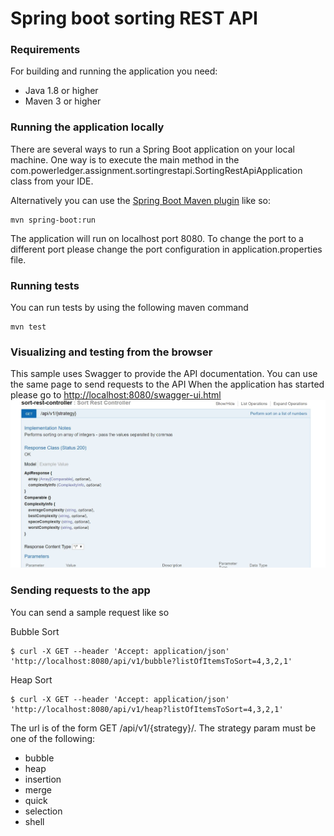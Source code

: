 # Spring boot sorting REST API

### Requirements
For building and running the application you need:
* Java 1.8 or higher
* Maven 3 or higher

### Running the application locally
There are several ways to run a Spring Boot application on your local machine. One way is to execute the main method in the com.powerledger.assignment.sortingrestapi.SortingRestApiApplication class from your IDE.

Alternatively you can use the [Spring Boot Maven plugin](https://docs.spring.io/spring-boot/docs/current/reference/html/build-tool-plugins-maven-plugin.html) like so:

```shell
mvn spring-boot:run
```
The application will run on localhost port 8080. To change the port to a different port please change the port configuration in application.properties file.


### Running tests
You can run tests by using the following maven command
```shell
mvn test
```

### Visualizing and testing from the browser

This sample uses Swagger to provide the API documentation. You can use the same page to send requests to the API
When the application has started please go to [http://localhost:8080/swagger-ui.html](http://localhost:8080/swagger-ui.html) 
![Image of swagger generated via Spring Boot](src/main/resources/Capture.JPG)

### Sending requests to the app

You can send a sample request like so

Bubble Sort
```shell
$ curl -X GET --header 'Accept: application/json' 'http://localhost:8080/api/v1/bubble?listOfItemsToSort=4,3,2,1'
```

Heap Sort
```shell
$ curl -X GET --header 'Accept: application/json' 'http://localhost:8080/api/v1/heap?listOfItemsToSort=4,3,2,1'
```
The url is of the form GET /api/v1/{strategy}/<numbers separated by commas>.
The strategy param must be one of the following:
 * bubble
 * heap
 * insertion
 * merge
 * quick
 * selection
 * shell